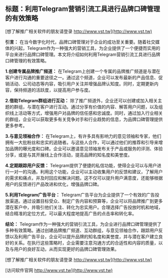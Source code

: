 ## **标题：利用Telegram营销引流工具进行品牌口碑管理的有效策略**

[想了解推广相关软件的朋友请登录 http://www.vst.tw](http://www.vst.tw)

**引言：**
在当今数字化时代，品牌口碑管理对于企业的成功至关重要。随着社交媒体的兴起，Telegram作为一种强大的营销工具，为企业提供了一个便捷而实用的平台来进行品牌口碑管理。本文将介绍如何利用Telegram营销引流工具进行品牌口碑管理的有效策略。

**1.创建专属品牌推广频道：**
在Telegram上创建一个专属的品牌推广频道是与潜在客户进行沟通的重要途径之一。通过这个频道，企业可以发布最新的产品信息、促销活动、公司动态等内容，吸引用户关注并增强品牌认知度。同时，定期更新内容，保持频道的活跃度，以提高用户参与度。

**2.借助Telegram群组进行互动：**
除了推广频道外，企业还可以创建或加入相关主题的群组，与潜在客户进行互动。通过分享有价值的内容、解答用户问题，以及组织线上活动等方式，增强用户对品牌的信任感和忠诚度。同时，通过加入行业相关的群组，企业可以获取更多有关竞争对手和行业趋势的信息，为品牌口碑管理提供更多参考。

**3.与意见领袖合作：**
在Telegram上，有许多具有影响力的意见领袖和专家，他们拥有一大批粉丝和忠实的追随者。与这些人合作，可以通过他们的推荐和引导来增加品牌的曝光度和口碑。企业可以邀请意见领袖发布关于产品或服务的评测、体验分享，或是与其开展线上合作活动，提高品牌的知名度和美誉度。

**4.定期跟踪用户反馈：**
Telegram提供了便捷的私信功能，使得企业可以与用户进行一对一的沟通。利用这个功能，企业可以主动收集用户的反馈和建议，了解用户的需求和痛点，并及时回应和解决问题。这不仅可以提升用户满意度，还能够根据用户的反馈进行产品改进和优化，增强品牌口碑。

**5.利用Telegram广告平台：**
Telegram广告平台为企业提供了一个有效的广告投放渠道。通过设置目标受众、制定广告内容和预算等，企业可以将品牌推广到更多潜在客户中，并吸引他们关注、转化为忠实用户。合理选择广告投放时机和地域，结合精准的定位方式，可以最大程度地提高广告的点击率和转化率。

**结论：**
Telegram作为一种强大的营销引流工具，为企业进行品牌口碑管理提供了多种有效策略。通过创建品牌推广频道、互动群组，与意见领袖合作，跟踪用户反馈以及利用广告平台，企业可以提升品牌的知名度和美誉度，并与潜在客户建立良好的关系。在执行这些策略时，企业需要注意沟通方式的合适性和内容的质量，以及与用户的良好互动，从而实现更好的品牌口碑管理效果。

[想了解推广相关软件的朋友请登录 http://www.vst.tw](http://www.vst.tw)


[访问软件官网 http://www.vst.tw](http://www.vst.tw)
